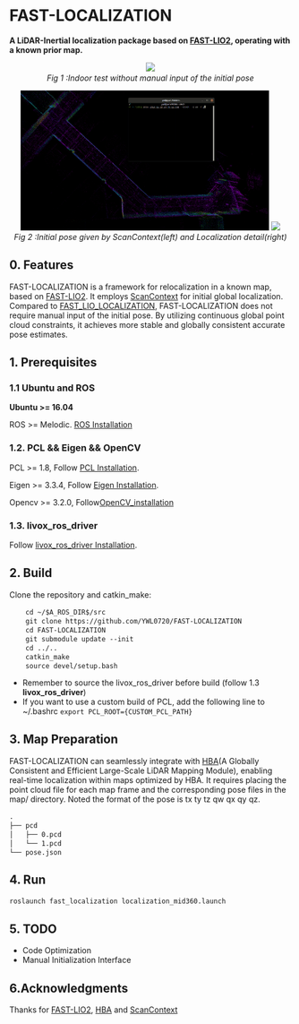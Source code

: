 # FAST-LOCALIZATION
**A LiDAR-Inertial localization package based on [FAST-LIO2](https://github.com/hku-mars/FAST_LIO), operating with a known prior map.**
<p align="center">
  <img src="doc/test.gif" height="500"/>
  <br>
  <em>Fig 1 :Indoor test without manual input of the initial pose</em>
</p>

<p align="center">
  <img src="doc/init.gif" height="250"/>
<img src="doc/detail.gif" height="250"/>
  <br>
  <em>Fig 2 :Initial pose given by ScanContext(left)  and Localization detail(right)</em>
</p>

## 0. Features
FAST-LOCALIZATION is a framework for relocalization in a known map, based on [FAST-LIO2](https://github.com/hku-mars/FAST_LIO). It employs [ScanContext](https://github.com/irapkaist/scancontext) for initial global localization. Compared to [FAST_LIO_LOCALIZATION](https://github.com/HViktorTsoi/FAST_LIO_LOCALIZATION), FAST-LOCALIZATION does not require manual input of the initial pose. By utilizing continuous global point cloud constraints, it achieves more stable and globally consistent accurate pose estimates.
## 1. Prerequisites
### 1.1 **Ubuntu** and **ROS**
**Ubuntu >= 16.04**

ROS    >= Melodic. [ROS Installation](http://wiki.ros.org/ROS/Installation)

### 1.2. **PCL && Eigen && OpenCV**
PCL    >= 1.8,   Follow [PCL Installation](http://www.pointclouds.org/downloads/linux.html).

Eigen  >= 3.3.4, Follow [Eigen Installation](http://eigen.tuxfamily.org/index.php?title=Main_Page).

Opencv >= 3.2.0, Follow[OpenCV_installation](https://github.com/opencv/opencv)
### 1.3. **livox_ros_driver**
Follow [livox_ros_driver Installation](https://github.com/Livox-SDK/livox_ros_driver).

## 2. Build

Clone the repository and catkin_make:

```
    cd ~/$A_ROS_DIR$/src
    git clone https://github.com/YWL0720/FAST-LOCALIZATION
    cd FAST-LOCALIZATION
    git submodule update --init
    cd ../..
    catkin_make
    source devel/setup.bash
```
- Remember to source the livox_ros_driver before build (follow 1.3 **livox_ros_driver**)
- If you want to use a custom build of PCL, add the following line to ~/.bashrc
  ```export PCL_ROOT={CUSTOM_PCL_PATH}```

## 3. Map Preparation
FAST-LOCALIZATION can seamlessly integrate with [HBA](https://github.com/hku-mars/HBA)(A Globally Consistent and Efficient Large-Scale LiDAR Mapping Module), enabling real-time localization within maps optimized by HBA. It requires placing the point cloud file for each map frame and the corresponding pose files in the map/ directory. Noted the format of the pose is tx ty tz qw qx qy qz.
```
.
├── pcd
│   ├── 0.pcd
│   └── 1.pcd
└── pose.json
```

## 4. Run
```
roslaunch fast_localization localization_mid360.launch
```
## 5. TODO
- Code Optimization
- Manual Initialization Interface

## 6.Acknowledgments

Thanks for [FAST-LIO2](https://github.com/hku-mars/FAST_LIO), [HBA](https://github.com/hku-mars/HBA) and [ScanContext](https://github.com/irapkaist/scancontext)